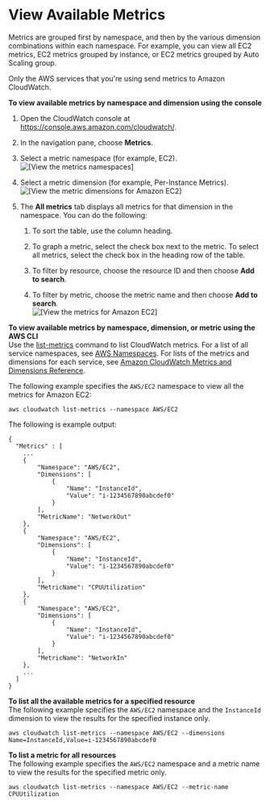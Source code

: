 # View Available Metrics<a name="viewing_metrics_with_cloudwatch"></a>

Metrics are grouped first by namespace, and then by the various dimension combinations within each namespace\. For example, you can view all EC2 metrics, EC2 metrics grouped by instance, or EC2 metrics grouped by Auto Scaling group\.

Only the AWS services that you're using send metrics to Amazon CloudWatch\.

**To view available metrics by namespace and dimension using the console**

1. Open the CloudWatch console at [https://console\.aws\.amazon\.com/cloudwatch/](https://console.aws.amazon.com/cloudwatch/)\.

1. In the navigation pane, choose **Metrics**\.

1. Select a metric namespace \(for example, EC2\)\.  
![\[View the metrics namespaces\]](http://docs.aws.amazon.com/AmazonCloudWatch/latest/monitoring/images/metric_view_categories.png)

1. Select a metric dimension \(for example, Per\-Instance Metrics\)\.  
![\[View the metric dimensions for Amazon EC2\]](http://docs.aws.amazon.com/AmazonCloudWatch/latest/monitoring/images/metric_view_metric_category.png)

1. The **All metrics** tab displays all metrics for that dimension in the namespace\. You can do the following:

   1. To sort the table, use the column heading\.

   1. To graph a metric, select the check box next to the metric\. To select all metrics, select the check box in the heading row of the table\.

   1. To filter by resource, choose the resource ID and then choose **Add to search**\.

   1. To filter by metric, choose the metric name and then choose **Add to search**\.  
![\[View the metrics for Amazon EC2\]](http://docs.aws.amazon.com/AmazonCloudWatch/latest/monitoring/images/metric_view_metrics.png)

**To view available metrics by namespace, dimension, or metric using the AWS CLI**  
Use the [list\-metrics](http://docs.aws.amazon.com/cli/latest/reference/cloudwatch/list-metrics.html) command to list CloudWatch metrics\. For a list of all service namespaces, see [AWS Namespaces](aws-namespaces.md)\. For lists of the metrics and dimensions for each service, see [Amazon CloudWatch Metrics and Dimensions Reference](CW_Support_For_AWS.md)\.

The following example specifies the `AWS/EC2` namespace to view all the metrics for Amazon EC2:

```
aws cloudwatch list-metrics --namespace AWS/EC2
```

The following is example output:

```
{
  "Metrics" : [
    ...
    {
        "Namespace": "AWS/EC2",
        "Dimensions": [
            {
                "Name": "InstanceId",
                "Value": "i-1234567890abcdef0"
            }
        ],
        "MetricName": "NetworkOut"
    },
    {
        "Namespace": "AWS/EC2",
        "Dimensions": [
            {
                "Name": "InstanceId",
                "Value": "i-1234567890abcdef0"
            }
        ],
        "MetricName": "CPUUtilization"
    },
    {
        "Namespace": "AWS/EC2",
        "Dimensions": [
            {
                "Name": "InstanceId",
                "Value": "i-1234567890abcdef0"
            }
        ],
        "MetricName": "NetworkIn"
    },
    ...
  ]
}
```

**To list all the available metrics for a specified resource**  
The following example specifies the `AWS/EC2` namespace and the `InstanceId` dimension to view the results for the specified instance only\.

```
aws cloudwatch list-metrics --namespace AWS/EC2 --dimensions Name=InstanceId,Value=i-1234567890abcdef0
```

**To list a metric for all resources**  
The following example specifies the `AWS/EC2` namespace and a metric name to view the results for the specified metric only\.

```
aws cloudwatch list-metrics --namespace AWS/EC2 --metric-name CPUUtilization
```